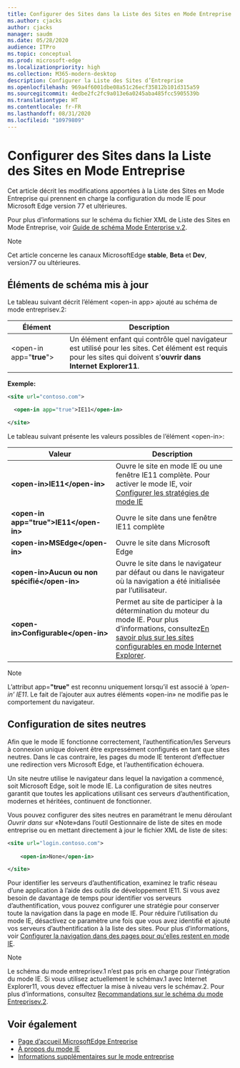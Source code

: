 ```yaml
---
title: Configurer des Sites dans la Liste des Sites en Mode Entreprise
ms.author: cjacks
author: cjacks
manager: saudm
ms.date: 05/28/2020
audience: ITPro
ms.topic: conceptual
ms.prod: microsoft-edge
ms.localizationpriority: high
ms.collection: M365-modern-desktop
description: Configurer la Liste des Sites d’Entreprise
ms.openlocfilehash: 969a4f6001dbe08a51c26ecf35812b101d315a59
ms.sourcegitcommit: 4edbe2fc2fc9a013e6a0245aba485fcc5905539b
ms.translationtype: HT
ms.contentlocale: fr-FR
ms.lasthandoff: 08/31/2020
ms.locfileid: "10979809"
---
```

# Configurer des Sites dans la Liste des Sites en Mode Entreprise

Cet article décrit les modifications apportées à la Liste des Sites en Mode Entreprise qui prennent en charge la configuration du mode IE pour Microsoft Edge version 77 et ultérieures.

Pour plus d’informations sur le schéma du fichier XML de Liste des Sites en Mode Entreprise, voir [Guide de schéma Mode Enterprise v.2](https://docs.microsoft.com/internet-explorer/ie11-deploy-guide/enterprise-mode-schema-version-2-guidance).

> [!NOTE]
> Cet article concerne les canaux MicrosoftEdge **stable**, **Beta** et **Dev**, version77 ou ultérieures.

## Éléments de schéma mis à jour

Le tableau suivant décrit l’élément \<open-in app\> ajouté au schéma de mode entreprisev.2:

| **Élément** | **Description** |
| --- | --- |
| \<open-in app="**true**"\> | Un élément enfant qui contrôle quel navigateur est utilisé pour les sites. Cet élément est requis pour les sites qui doivent s’**ouvrir dans Internet Explorer11**.|

**Exemple:**

``` xml
<site url="contoso.com">

  <open-in app="true">IE11</open-in>

</site>
```

Le tableau suivant présente les valeurs possibles de l’élément \<open-in\>:

| **Valeur** | **Description** |
| --- | --- |
| **\<open-in\>IE11\</open-in\>** | Ouvre le site en mode IE ou une fenêtre IE11 complète. Pour activer le mode IE, voir [Configurer les stratégies de mode IE](https://docs.microsoft.com/deployedge/edge-ie-mode-policies)|
| **\<open-in app="**true**"\>IE11\</open-in\>** | Ouvre le site dans une fenêtre IE11 complète |
| **\<open-in\>MSEdge\</open-in\>** | Ouvre le site dans Microsoft Edge |
| **\<open-in\>Aucun ou non spécifié\</open-in\>** | Ouvre le site dans le navigateur par défaut ou dans le navigateur où la navigation a été initialisée par l’utilisateur. |
|**\<open-in\>Configurable\</open-in\>** | Permet au site de participer à la détermination du moteur du mode IE. Pour plus d’informations, consultez[En savoir plus sur les sites configurables en mode Internet Explorer](edge-learnmore-configurable-sites-ie-mode.md).  |

>[!NOTE]
> L’attribut app=**"true"** est reconnu uniquement lorsqu’il est associé à _’open-in’ IE11_. Le fait de l’ajouter aux autres éléments «open-in» ne modifie pas le comportement du navigateur.   

## Configuration de sites neutres

Afin que le mode IE fonctionne correctement, l’authentification/les Serveurs à connexion unique doivent être expressément configurés en tant que sites neutres. Dans le cas contraire, les pages du mode IE tenteront d’effectuer une redirection vers Microsoft Edge, et l’authentification échouera.

Un site neutre utilise le navigateur dans lequel la navigation a commencé, soit Microsoft Edge, soit le mode IE. La configuration de sites neutres garantit que toutes les applications utilisant ces serveurs d’authentification, modernes et héritées, continuent de fonctionner.

Vous pouvez configurer des sites neutres en paramétrant le menu déroulant *Ouvrir dans* sur «Note»dans l’outil Gestionnaire de liste de sites en mode entreprise ou en mettant directement à jour le fichier XML de liste de sites:

``` xml
<site url="login.contoso.com">
   
    <open-in>None</open-in>

</site>
```

Pour identifier les serveurs d’authentification, examinez le trafic réseau d’une application à l’aide des outils de développement IE11. Si vous avez besoin de davantage de temps pour identifier vos serveurs d’authentification, vous pouvez configurer une stratégie pour conserver toute la navigation dans la page en mode IE. Pour réduire l’utilisation du mode IE, désactivez ce paramètre une fois que vous avez identifié et ajouté vos serveurs d’authentification à la liste des sites. Pour plus d’informations, voir [Configurer la navigation dans des pages pour qu'elles restent en mode IE](https://docs.microsoft.com/deployedge/microsoft-edge-policies#internetexplorerintegrationsiteredirect).

>[!NOTE]
   >Le schéma du mode entreprisev.1 n’est pas pris en charge pour l’intégration du mode IE. Si vous utilisez actuellement le schémav.1 avec Internet Explorer11, vous devez effectuer la mise à niveau vers le schémav.2. Pour plus d’informations, consultez [Recommandations sur le schéma du mode Entreprisev.2](https://docs.microsoft.com/internet-explorer/ie11-deploy-guide/enterprise-mode-schema-version-2-guidance).

## Voir également

- [Page d’accueil MicrosoftEdge Entreprise](https://aka.ms/EdgeEnterprise)
- [À propos du mode IE](https://docs.microsoft.com/deployedge/edge-ie-mode)
- [Informations supplémentaires sur le mode entreprise](https://docs.microsoft.com/internet-explorer/ie11-deploy-guide/enterprise-mode-overview-for-ie11)